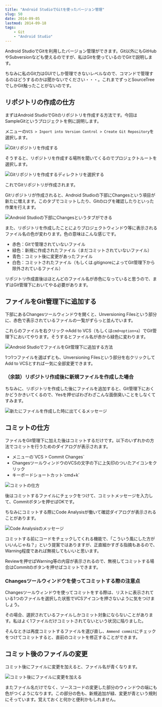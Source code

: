 ```yaml
---
title: "Android StudioでGitを使ったバージョン管理"
slug: 50
date: 2014-09-05
lastmod: 2014-09-18
tags: 
    - Git
    - "Android Studio"
---
```


Android StudioでGitを利用したバージョン管理ができます。Git以外にもGitHubやSubversionなども使えるのですが、私はGitを使っているのでGitで説明します。

ちなみに私のGit力はGUIでしか管理できないレベルなので、コマンドで管理するのはどうするのかは聞かないでください・・・。これまでずっとSourceTreeでしかGit触ったことがないのです。


## リポジトリの作成の仕方


まずはAndroid StudioでGitのリポジトリを作成する方法です。今回はSampleGitというプロジェクトを例に説明します。

メニューの`VCS > Inport into Version Control > Create Git Repository`を選択します。

![Gitリポジトリを作成する](a346805bf9b431256ccc2ee2df8090e2.jpg)

そうすると、リポジトリを作成する場所を聞いてくるのでプロジェクトルートを選択します。

![Gitリポジトリを作成するディレクトリを選択する](d7adcc4b8d3001aff83e9bfee36f883b.jpg)

これでGitリポジトリが作成されます。

Gitリポジトリが作成されると、Android Studioの下部にChangesという項目が新たに増えます。このタブでコミットしたり、Gitのログを確認したりといった作業を行えます。

![Android Studioの下部にChangesというタブができる](ea95e31b3b24f905d0ba921d51144b9e.jpg)

また、リポジトリを作成したことによりプロジェクトウィンドウ等に表示されるファイル名の色が変わります。色の意味はこんな感じです。

<ul>
<li>赤色：Gitで管理されていないファイル</li>
<li>緑色：新規に作成されたファイル（まだコミットされていないファイル）</li>
<li>青色：コミット後に変更があったファイル</li>
<li>白色：コミットされたファイル（もしくは.gitignoreによってGit管理下から除外されているファイル）</li>
</ul>

リポジトリ作成直後はほとんどのファイル名が赤色になっていると思うので、まずはGit管理下においてやる必要があります。


## ファイルをGit管理下に追加する


下部にあるChangesツールウィンドウを開くと、Unversioning Filesという部分に、赤色で表示されているファイルの一覧がずらっと並んでいます。

これらのファイルを右クリック→Add to VCS（もしくは`cmd+option+a`）でGit管理下においてやります。そうするとファイル名が赤から緑色に変わります。

![Android StudioでファイルをGit管理下に追加する方法](c86454f3f70c6ed6fcac7471b51ebd28.jpg)

1つ1つファイルを選ばずとも、Unversioning Filesという部分を右クリックしてAdd to VCSとすれば一気に全部変更できます。


### （余談）リポジトリ作成後に新規ファイルを作成した場合


ちなみに、リポジトリを作成した後にファイルを追加すると、Git管理下におくかどうかきいてくるので、Yesを押せばわざわざこんな面倒臭いことをしなくてすみます。

![新たにファイルを作成した時に出てくるメッセージ](7e8ae9512e6b1e464f0e5d683a72ec06.jpg)


## コミットの仕方


ファイルをGit管理下に加えた後はコミットするだけです。以下のいずれかの方法でコミットを行うためのダイアログが表示されます。

<ul>
<li>メニューの`VCS > Commit Changes`</li>
<li>ChangesツールウィンドウのVCSの文字の下に上矢印のついたアイコンをクリック</li>
<li>キーボードショートカット`cmd+k`</li>
</ul>

![コミットの仕方](41a0fb491dbcff9a1ff52eddd78925f3.jpg)

後はコミットするファイルにチェックをつけて、コミットメッセージを入力して、Commitボタンを押せばOKです。

ちなみにコミットする際にCode Analysisが働いて確認ダイアログが表示されることがあります。

![Code Analysisのメッセージ](b0021ce382d50925eed8de911c43edef.jpg)

コミットする前にコードをチェックしてくれる機能で、「こういう風にした方がいいんじゃね？」という提案ではありますが、正直細かすぎる指摘もあるので、Warning程度であれば無視してもいいと思います。

Reviewを押せばWarning等の内容が表示されるので、無視してコミットする場合はCommitのボタンを押せばコミットできます。


### Changesツールウィンドウを使ってコミットする際の注意点


Changesツールウィンドウを使ってコミットをする際は、リストに表示されている1つのファイルを選択した状態でVCSアイコンを押さないように気をつけましょう。

その場合、選択されているファイルしかコミット対象にならないことがあります。私はよく1ファイルだけコミットされてないという状況に陥りました。

そんなときは再度コミットするファイルを選び直し、`Ammend commit`にチェックをつけてコミットすると、直前のコミットを修正することができます。


## コミット後のファイルの変更


コミット後にファイルに変更を加えると、ファイル名が青くなります。

![コミット後にファイルに変更を加える](894a716c54ad26253f5e4fb27ca3d6d3.jpg)

またファイル名だけでなく、ソースコードの変更した部分のウィンドウの端にも色がつくようになります。この部分の色も、新規追加が緑、変更が青という規則にそっています。覚えておくと何かと便利かもしれません。


  